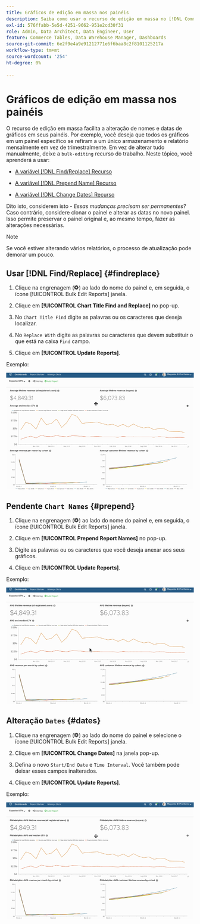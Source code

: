 ```yaml
---
title: Gráficos de edição em massa nos painéis
description: Saiba como usar o recurso de edição em massa no [!DNL Commerce Intelligence].
exl-id: 576ffabb-5e5d-4251-9662-951e2cd30f31
role: Admin, Data Architect, Data Engineer, User
feature: Commerce Tables, Data Warehouse Manager, Dashboards
source-git-commit: 6e2f9e4a9e91212771e6f6baa8c2f8101125217a
workflow-type: tm+mt
source-wordcount: '254'
ht-degree: 0%

---
```


# Gráficos de edição em massa nos painéis

O recurso de edição em massa facilita a alteração de nomes e datas de gráficos em seus painéis. Por exemplo, você deseja que todos os gráficos em um painel específico se refiram a um único armazenamento e relatório mensalmente em vez de trimestralmente. Em vez de alterar tudo manualmente, deixe a `bulk-editing` recurso do trabalho. Neste tópico, você aprenderá a usar:

* [A variável [!DNL Find/Replace] Recurso](#findreplace)

* [A variável [!DNL Prepend Name] Recurso](#prepend)

* [A variável [!DNL Change Dates] Recurso](#dates)

Dito isto, considerem isto - *Essas mudanças precisam ser permanentes?* Caso contrário, considere clonar o painel e alterar as datas no novo painel. Isso permite preservar o painel original e, ao mesmo tempo, fazer as alterações necessárias.

>[!NOTE]
>
>Se você estiver alterando vários relatórios, o processo de atualização pode demorar um pouco.

## Usar [!DNL Find/Replace] {#findreplace}

1. Clique na engrenagem (![](../../assets/gear-icon.png)) ao lado do nome do painel e, em seguida, o ícone [!UICONTROL Bulk Edit Reports] janela.

1. Clique em **[!UICONTROL Chart Title Find and Replace]** no pop-up.

1. No `Chart Title Find` digite as palavras ou os caracteres que deseja localizar.

1. No `Replace With` digite as palavras ou caracteres que devem substituir o que está na caixa `Find` campo.

1. Clique em **[!UICONTROL Update Reports]**.

Exemplo:

![editar em massa](../../assets/bulk_edit.gif)

## Pendente `Chart Names` {#prepend}

1. Clique na engrenagem (![](../../assets/gear-icon.png)) ao lado do nome do painel e, em seguida, o ícone [!UICONTROL Bulk Edit Reports] janela.

1. Clique em **[!UICONTROL Prepend Report Names]** no pop-up.

1. Digite as palavras ou os caracteres que você deseja anexar aos seus gráficos.

1. Clique em **[!UICONTROL Update Reports]**.

Exemplo:

![anexar](../../assets/prepend.gif)

## Alteração `Dates` {#dates}

1. Clique na engrenagem (![](../../assets/gear-icon.png)) ao lado do nome do painel e selecione o ícone [!UICONTROL Bulk Edit Reports] janela.

1. Clique em **[!UICONTROL Change Dates]** na janela pop-up.

1. Defina o novo `Start/End Date` e `Time Interval`. Você também pode deixar esses campos inalterados.

1. Clique em **[!UICONTROL Update Reports]**.

Exemplo:

![alteração de datas](../../assets/dates.gif)
